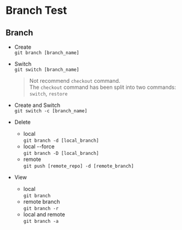 # Branch Test

## Branch
- Create  
  ```git branch [branch_name]```

- Switch  
  ```git switch [branch_name]```
  > Not recommend ```checkout``` command.  
  > The ```checkout``` command has been split into two commands: ```switch```, ```restore```

- Create and Switch  
  ```git switch -c [branch_name]```

- Delete
  - local  
    ```git branch -d [local_branch]```
  - local --force  
    ```git branch -D [local_branch]```
  - remote  
    ```git push [remote_repo] -d [remote_branch]```

- View
  - local  
    ```git branch```
  - remote branch  
    ```git branch -r```
  - local and remote  
    ```git branch -a```